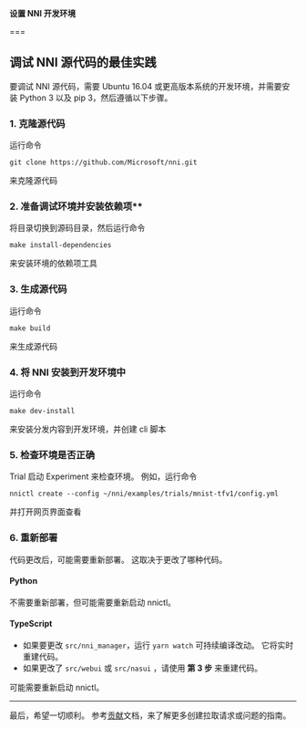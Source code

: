 **设置 NNI 开发环境**

===

## 调试 NNI 源代码的最佳实践

要调试 NNI 源代码，需要 Ubuntu 16.04 或更高版本系统的开发环境，并需要安装 Python 3 以及 pip 3，然后遵循以下步骤。

### 1. 克隆源代码

运行命令

    git clone https://github.com/Microsoft/nni.git
    

来克隆源代码

### 2. 准备调试环境并安装依赖项**

将目录切换到源码目录，然后运行命令

    make install-dependencies
    

来安装环境的依赖项工具

### 3. 生成源代码

运行命令

    make build
    

来生成源代码

### 4. 将 NNI 安装到开发环境中

运行命令

    make dev-install
    

来安装分发内容到开发环境，并创建 cli 脚本

### 5. 检查环境是否正确

Trial 启动 Experiment 来检查环境。 例如，运行命令

    nnictl create --config ~/nni/examples/trials/mnist-tfv1/config.yml
    

并打开网页界面查看

### 6. 重新部署

代码更改后，可能需要重新部署。 这取决于更改了哪种代码。

#### Python

不需要重新部署，但可能需要重新启动 nnictl。

#### TypeScript

* 如果要更改 `src/nni_manager`，运行 `yarn watch` 可持续编译改动。 它将实时重建代码。
* 如果更改了 `src/webui` 或 `src/nasui` ，请使用 **第 3 步** 来重建代码。

可能需要重新启动 nnictl。

* * *

最后，希望一切顺利。 参考[贡献](Contributing.md)文档，来了解更多创建拉取请求或问题的指南。